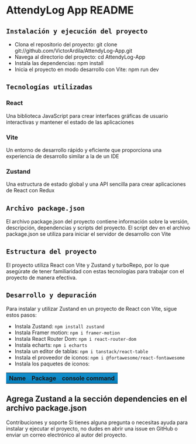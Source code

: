 # AttendyLog App README

## `Instalación y ejecución del proyecto`

- Clona el repositorio del proyecto: git clone git://github.com/VictorArdila/AttendyLog-App.git
- Navega al directorio del proyecto: cd AttendyLog-App
- Instala las dependencias: npm install
- Inicia el proyecto en modo desarrollo con Vite: npm run dev

## `Tecnologías utilizadas`

### **React**

Una biblioteca JavaScript para crear interfaces gráficas de usuario interactivas y mantener el estado de las aplicaciones

### **Vite**

Un entorno de desarrollo rápido y eficiente que proporciona una experiencia de desarrollo similar a la de un IDE

### **Zustand**

Una estructura de estado global y una API sencilla para crear aplicaciones de React con Redux

## `Archivo package.json`

El archivo package.json del proyecto contiene información sobre la versión, descripción, dependencias y scripts del proyecto. El script dev en el archivo package.json se utiliza para iniciar el servidor de desarrollo con Vite

## `Estructura del proyecto`

El proyecto utiliza React con Vite y Zustand y turboRepo, por lo que asegúrate de tener familiaridad con estas tecnologías para trabajar con el proyecto de manera efectiva.

## `Desarrollo y depuración`

Para instalar y utilizar Zustand en un proyecto de React con Vite, sigue estos pasos:

- Instala Zustand: `npm install zustand`
- Instala Framer motion: `npm i framer-motion`
- Instala React Router Dom: `npm i react-router-dom`
- Instala echarts: `npm i echarts`
- Instala un editor de tablas: `npm i tanstack/react-table`
- Instala el proveedor de iconos: `npm i @fortawesome/react-fontawesome`
- Instala los paquetes de iconos:

<table style="text-align: center;">
  <tr style="background: linear-gradient(to bottom, #128cc9, #0f8ac7, #037dbb);">
    <th>Name</th>
    <th>Package</th>
    <th>console command</th>
  </tr>
</table>

## Agrega Zustand a la sección dependencies en el archivo package.json

Contribuciones y soporte
Si tienes alguna pregunta o necesitas ayuda para instalar y ejecutar el proyecto, no dudes en abrir una issue en GitHub o enviar un correo electrónico al autor del proyecto.
